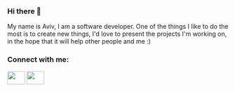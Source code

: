 ### Hi there 👋

My name is Aviv, I am a software developer.
One of the things I like to do the most is to create new things, I'd love to present the projects I'm working on,
in the hope that it will help other people and me :)
<h3 align="left">Connect with me:</h3>
<p align="left">
<a href="avivsalem95@gmail.com" target="blank"><img align="center" src="https://cdn.jsdelivr.net/npm/simple-icons@3.0.1/icons/gmail.svg" alt="" height="30" width="40" /></a>
<a href="https://www.linkedin.com/in/aviv-salem-85b04a251/" target="blank"><img align="center" src="https://cdn.jsdelivr.net/npm/simple-icons@3.0.1/icons/linkedin.svg" alt="" height="30" width="40" /></a>

</p>
